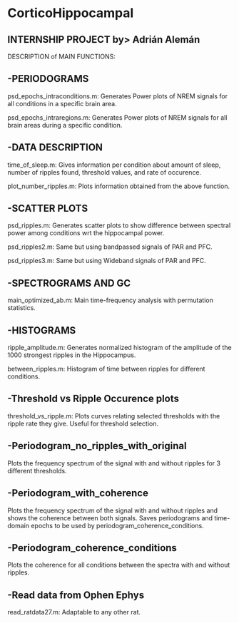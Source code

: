 # CorticoHippocampal
INTERNSHIP PROJECT by> Adrián Alemán
--------------------------------
DESCRIPTION of MAIN FUNCTIONS:

-PERIODOGRAMS
---------------
psd_epochs_intraconditions.m: Generates Power plots of NREM signals for all conditions in a specific brain area. 

psd_epochs_intraregions.m: Generates Power plots of NREM signals for all brain areas during a specific condition. 

-DATA DESCRIPTION
-----------------
time_of_sleep.m: Gives information per condition about amount of sleep, number of ripples found, threshold values, and rate of occurence.
 
plot_number_ripples.m: Plots information obtained from the above function. 

-SCATTER PLOTS
--------------
psd_ripples.m: Generates scatter plots to show difference between spectral power among conditions wrt the hippocampal power. 

psd_ripples2.m: Same but using bandpassed signals of PAR and PFC.

psd_ripples3.m: Same but using Wideband signals of PAR and PFC.


-SPECTROGRAMS AND GC
--------------------
main_optimized_ab.m: Main time-frequency analysis with permutation statistics. 

-HISTOGRAMS
----------------
ripple_amplitude.m: Generates normalized histogram of the amplitude of the 1000 strongest ripples in the Hippocampus. 

between_ripples.m: Histogram of time between ripples for different conditions. 

-Threshold vs Ripple Occurence plots
------------------
threshold_vs_ripple.m: Plots curves relating selected thresholds with the ripple rate they give. Useful for threshold selection. 

-Periodogram_no_ripples_with_original
------------------
Plots the frequency spectrum of the signal with and without ripples for 3 different thresholds. 

-Periodogram_with_coherence
------------------
Plots the frequency spectrum of the signal with and without ripples and shows the coherence between both signals. Saves periodograms and time-domain epochs to be used by periodogram_coherence_conditions.  

-Periodogram_coherence_conditions
------------------
Plots the coherence for all conditions between the spectra with and without ripples. 

-Read data from Ophen Ephys
------------------
read_ratdata27.m: Adaptable to any other rat. 
